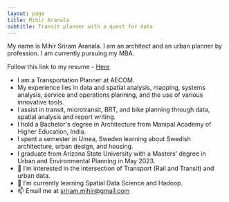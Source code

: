 ```yaml
---
layout: page
title: Mihir Aranala
subtitle: Transit planner with a quest for data
---
```


My name is Mihir Sriram Aranala. I am an architect and an urban planner by profession. I am currently pursuing my MBA.

Follow this link to my resume - [Here](files/resume.pdf)


- I am a Transportation Planner at AECOM.
- My experience lies in data and spatial analysis, mapping, systems analysis, service and operations planning, and the use of various innovative tools.
- I assist in transit, microtransit, BRT, and bike planning through data, spatial analysis and report writing.
- I hold a Bachelor's degree in Architecture from Manipal Academy of Higher Education, India.
- I spent a semester in Umea, Sweden learning about Swedish architecture, urban design, and housing.
- I graduate from Arizona State University with a Masters' degree in Urban and Environmental Planning in May 2023.
- 👀 I’m interested in the intersection of Transport (Rail and Transit) and urban data.
- 🌱 I’m currently learning Spatial Data Science and Hadoop.
- 📫 Email me at sriram.mihir@gmail.com
